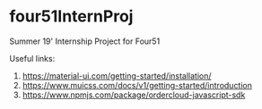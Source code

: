 # four51InternProj
Summer 19' Internship Project for Four51

Useful links:

1. https://material-ui.com/getting-started/installation/
2. https://www.muicss.com/docs/v1/getting-started/introduction
3. https://www.npmjs.com/package/ordercloud-javascript-sdk


